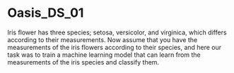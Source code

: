 # Oasis_DS_01
Iris flower has three species; setosa, versicolor, and virginica, which differs according to their measurements. Now assume that you have the measurements of the iris flowers according to their species, and here our task was to train a machine learning model that can learn from the measurements of the iris species and classify them.
